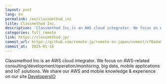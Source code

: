 ```yaml
---
layout: post
lang: en
permalink: /en/classmethod_inc
title: Classmethod Inc.
description: 'Classmethod Inc.is an AWS cloud integrator. We focus on AWS-related consulting/development/operation/monitoring, big data, mobile applications and IoT solutions. We share our AWS and mobile knowledge &amp; experience on our site DevelopersIO'
categories: full_remote
link: https://classmethod.jp/
commit_url: https://github.com/remote-jp/remote-in-japan/commit/cf8ada8eae0f29603e476cd235d4527e9ea268e4
commit_at:  2025-01-16
---
```


<p>Classmethod Inc.is an AWS cloud integrator. We focus on AWS-related consulting/development/operation/monitoring, big data, mobile applications and IoT solutions. We share our AWS and mobile knowledge & experience on our site <a href="https://dev.classmethod.jp/">DevelopersIO</a></p>
